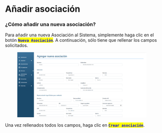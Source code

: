 # Añadir asociación

### ¿Cómo añadir una nueva asociación?

Para añadir una nueva Asociación al Sistema, simplemente haga clic en el botón <mark style="color:blue;">**`Nueva Asociación`**</mark>. A continuación, sólo tiene que rellenar los campos solicitados.

<figure><img src="../../../.gitbook/assets/asso-new.png" alt=""><figcaption></figcaption></figure>

Una vez rellenados todos los campos, haga clic en <mark style="color:blue;">**`Crear asociación`**</mark>.

